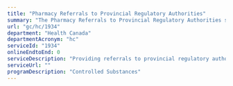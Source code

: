 ```yaml
---
title: "Pharmacy Referrals to Provincial Regulatory Authorities"
summary: "The Pharmacy Referrals to Provincial Regulatory Authorities service from Health Canada is not available end-to-end online, according to the GC Service Inventory."
url: "gc/hc/1934"
department: "Health Canada"
departmentAcronym: "hc"
serviceId: "1934"
onlineEndtoEnd: 0
serviceDescription: "Providing referrals to provincial regulatory authorities regarding jointly-regulated parties such as pharmacists and practitioners. (CSCB)"
serviceUrl: ""
programDescription: "Controlled Substances"
---
```

